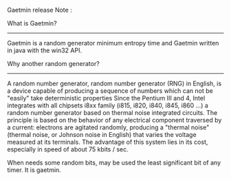 Gaetmin release Note :

What is Gaetmin?

******************

Gaetmin is a random generator minimum entropy time and Gaetmin written in java with the win32 API.

Why another random generator?

**************************


A random number generator, random number generator (RNG) in English, is a device capable of producing a sequence of numbers which can not be "easily" take deterministic properties
Since the Pentium III and 4, Intel integrates with all chipsets i8xx family (i815, i820, i840, i845, i860 ...) a random number generator based on thermal noise integrated circuits. The principle is based on the behavior of any electrical component traversed by a current: electrons are agitated randomly, producing a "thermal noise" (thermal noise, or Johnson noise in English) that varies the voltage measured at its terminals.
The advantage of this system lies in its cost, especially in speed of about 75 kbits / sec.

When needs some random bits, may be used the least significant bit of any timer. It is gaetmin.
